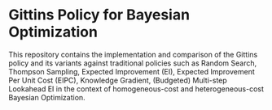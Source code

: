 # Gittins Policy for Bayesian Optimization
This repository contains the implementation and comparison of the Gittins policy and its variants against traditional policies such as Random Search, Thompson Sampling, Expected Improvement (EI), Expected Improvement Per Unit Cost (EIPC), Knowledge Gradient, (Budgeted) Multi-step Lookahead EI in the context of homogeneous-cost and heterogeneous-cost Bayesian Optimization.
